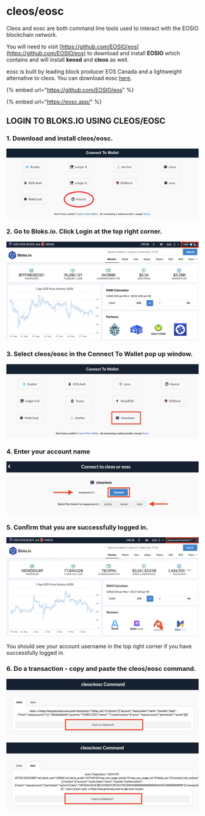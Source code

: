 # cleos/eosc

Cleos and eosc are both command line tools used to interact with the EOSIO blockchain network. 

You will need to visit [https://github.com/EOSIO/eos](https://github.com/EOSIO/eos) to download and install **EOSIO** which contains and will install **keosd** and **cleos** as well.

eosc is built by leading block producer EOS Canada and a lightweight alternative to cleos. You can download eosc [here](https://eosc.app/). 

{% embed url="https://github.com/EOSIO/eos" %}

{% embed url="https://eosc.app/" %}

## LOGIN TO BLOKS.IO USING CLEOS/EOSC 

### 1. Download and install cleos/eosc. 

![](../../.gitbook/assets/image%20%28186%29.png)

### 2. Go to Bloks.io. Click Login at the top right corner.

![](../../.gitbook/assets/image%20%28158%29.png)

### 3. Select cleos/eosc in the Connect To Wallet pop up window. 

![](../../.gitbook/assets/image%20%28195%29.png)

### 4. Enter your account name 

![](../../.gitbook/assets/image%20%2836%29.png)

### 5. Confirm that you are successfully logged in.

![](../../.gitbook/assets/image%20%28123%29.png)

You should see your account username in the top right corner if you have successfully logged in.

### 6. Do a transaction - copy and paste the cleos/eosc command. 

![](../../.gitbook/assets/image%20%28162%29.png)

![](../../.gitbook/assets/image%20%2845%29.png)



